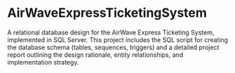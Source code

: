 # AirWaveExpressTicketingSystem
A relational database design for the AirWave Express Ticketing System, implemented in SQL Server. This project includes the SQL script for creating the database schema (tables, sequences, triggers) and a detailed project report outlining the design rationale, entity relationships, and implementation strategy.
